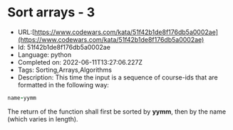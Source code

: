 # Sort arrays - 3

 - URL:[https://www.codewars.com/kata/51f42b1de8f176db5a0002ae](https://www.codewars.com/kata/51f42b1de8f176db5a0002ae)
 - Id: 51f42b1de8f176db5a0002ae
 - Language: python
 - Completed on: 2022-06-11T13:27:06.227Z
 - Tags: Sorting,Arrays,Algorithms
 - Description:
This time the input is a sequence of course-ids that are formatted in the following way:
```ruby
name-yymm
```
The return of the function shall first be sorted by <strong>yymm</strong>, then by the name (which varies in length).
